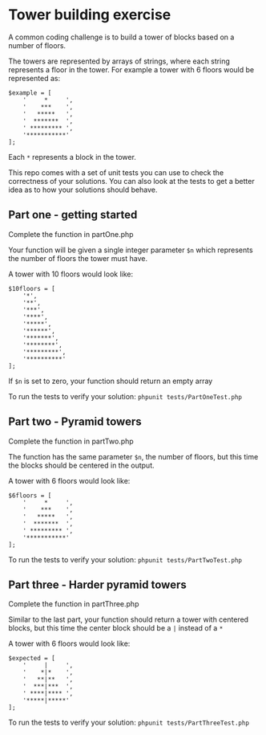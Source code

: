 # Tower building exercise

A common coding challenge is to build a tower of blocks based on a number of floors.

The towers are represented by arrays of strings, where each string represents a floor in the tower. For example
a tower with 6 floors would be represented as:

```
$example = [
    '     *     ', 
    '    ***    ', 
    '   *****   ', 
    '  *******  ', 
    ' ********* ', 
    '***********'
];
```

Each `*` represents a block in the tower.

This repo comes with a set of unit tests you can use to check the correctness of your solutions. You can also look at the tests to get a better idea as to how your solutions should behave.

## Part one - getting started

Complete the function in partOne.php

Your function will be given a single integer parameter `$n` which represents the number of floors
the tower must have. 

A tower with 10 floors would look like:

```
$10floors = [
    '*',
    '**',
    '***',
    '****',
    '*****',
    '******',
    '*******',
    '********',
    '*********',
    '**********'
];
```

If `$n` is set to zero, your function should return an empty array

To run the tests to verify your solution: `phpunit tests/PartOneTest.php`

## Part two - Pyramid towers

Complete the function in partTwo.php

The function has the same parameter `$n`, the number of floors, but this time the blocks should be centered
in the output. 

A tower with 6 floors would look like:

```
$6floors = [
    '     *     ', 
    '    ***    ', 
    '   *****   ', 
    '  *******  ', 
    ' ********* ', 
    '***********'
];
```

To run the tests to verify your solution: `phpunit tests/PartTwoTest.php`

## Part three - Harder pyramid towers

Complete the function in partThree.php

Similar to the last part, your function should return a tower with centered blocks, but this time
the center block should be a `|` instead of a `*`

A tower with 6 floors would look like:

```
$expected = [
    '     |     ', 
    '    *|*    ', 
    '   **|**   ', 
    '  ***|***  ', 
    ' ****|**** ', 
    '*****|*****'
];
```

To run the tests to verify your solution: `phpunit tests/PartThreeTest.php`
